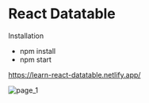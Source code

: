 # React Datatable

Installation
- npm install
- npm start

https://learn-react-datatable.netlify.app/

![page_1](https://user-images.githubusercontent.com/99658011/168094031-2ea4fce1-349e-46ab-a99d-19c88325687f.jpg)

